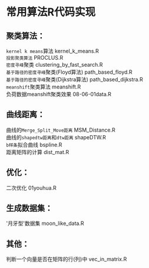 常用算法R代码实现
===
聚类算法：
------
`kernel k means`算法         kernel_k_means.R <br>
`投影聚类算法`               PROCLUS.R<br>
`密度寻峰`聚类               clustering_by_fast_search.R <br>
`基于路径的密度寻峰`聚类(Floyd算法)     path_based_floyd.R <br>
`基于路径的密度寻峰`聚类(Dijkstra算法)      path_based_dijkstra.R <br>
`meanshift`聚类算法          meanshift.R <br>
负荷数据meanshift聚类效果     08-06-01data.R <br>

曲线距离：
------
曲线的`Merge_Split_Move距离`     MSM_Distance.R <br>
曲线的`shapedtw距离`和`dtw距离`   shapeDTW.R <br>
`b样条`拟合曲线                   bspline.R <br>
距离矩阵的计算             dist_mat.R

优化：
------
二次优化        01youhua.R

生成数据集：
------
'月牙型'数据集    moon_like_data.R

其他：
------
判断一个向量是否在矩阵的行(列)中    vec_in_matrix.R	
